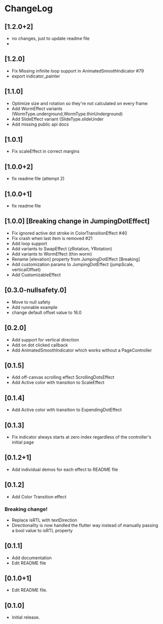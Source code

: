 # ChangeLog
## [1.2.0+2]
- no changes, just to update readme file
- 
## [1.2.0]

- Fix Missing infinite loop support in AnimatedSmoothIndicator #79
- export indicator_painter

## [1.1.0]

- Optimize size and rotation so they're not calculated on every frame
- Add WormEffect variants (WormType.underground,WormType.thinUnderground)
- Add SlideEffect variant (SlideType.slideUnder
- Add missing public api docs

## [1.0.1]

- Fix scaleEffect in correct margins

## [1.0.0+2]

- fix readme file (attempt 2)

## [1.0.0+1]

- fix readme file

## [1.0.0] [Breaking change in JumpingDotEffect]

- Fix ignored active dot stroke in ColorTransitionEffect #40
- Fix crash when last item is removed #21
- Add loop support
- Add variants to SwapEffect (zRotation, YRotation)
- Add variants to WormEffect (thin worm)
- Rename [elevation] property from JumpingDotEffect [Breaking]
- Add customization params to JumpingDotEffect (jumpScale, verticalOffset)
- Add CustomizableEffect

## [0.3.0-nullsafety.0]

- Move to null safety
- Add runnable example
- change default offset value to 16.0

## [0.2.0]

- Add support for vertical direction
- Add on dot clicked callback
- Add AnimatedSmoothIndicator which works without a PageController

## [0.1.5]

- Add off-canvas scrolling effect ScrollingDotsEffect
- Add Active color with transition to ScaleEffect

## [0.1.4]

- Add Active color with transition to ExpendingDotEffect

## [0.1.3]

- Fix indicator always starts at zero index regardless of the controller's initial page

## [0.1.2+1]

- Add individual demos for each effect to README file

## [0.1.2]

- Add Color Transition effect

### Breaking change!

- Replace isRTL with textDirection
- Directionality is now handled the flutter way instead of manually passing a bool value to isRTL
  property

## [0.1.1]

- Add documentation
- Edit README file

## [0.1.0+1]

- Edit README file.

## [0.1.0]

- Initial release.
